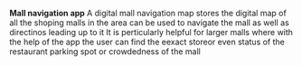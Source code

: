 **Mall navigation app**
A digital mall navigation map stores the digital map of all the shoping malls in the area 
can be used to navigate the mall as well as directinos leading up to it
It is perticularly helpful for larger malls where with the help of the app the user can find the eexact storeor even status of the restaurant
parking spot or crowdedness of the mall
